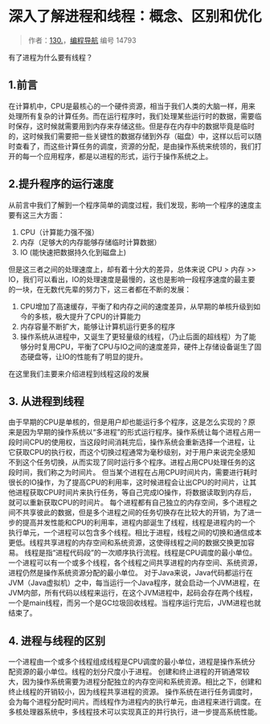 # 深入了解进程和线程：概念、区别和优化

> 作者：[130.](https://www.codefather.cn/user/1613530088253423618/info)，[编程导航](https://www.codefather.cn) 编号 14793

有了进程为什么要有线程？

## 1.前言

在计算机中，CPU是最核心的一个硬件资源，相当于我们人类的大脑一样，用来处理所有复杂的计算任务。而在运行程序时，我们处理某些运行时的数据，需要临时保存，这时候就需要用到内存来存储这些。但是存在内存中的数据毕竟是临时的，这时候我们需要把一些关键性的数据存储到外存（磁盘）中，这样以后可以随时查看了，而这些计算任务的调度，资源的分配，是由操作系统来统领的，我们打开的每一个应用程序，都是以进程的形式，运行于操作系统之上。

## 2.提升程序的运行速度

从前言中我们了解到一个程序简单的调度过程，我们发现，影响一个程序的速度主要有这三大方面：

1. CPU（计算能力强不强）
2. 内存（足够大的内存能够存储临时计算数据）
3. IO (能快速把数据持久化到磁盘上)

但是这三者之间的处理速度上，却有着十分大的差异，总体来说 CPU > 内存 >> IO，我们可以看出，IO的处理速度是最慢的，这也是影响一段程序速度的最主要的一块，在无数代先辈的努力下，这三者都在不断的发展：

1. CPU增加了高速缓存，平衡了和内存之间的速度差异，从早期的单核升级到如今的多核，极大提升了CPU的计算能力
2. 内存容量不断扩大，能够让计算机运行更多的程序
3. 操作系统从进程中，又诞生了更轻量级的线程，（乃止后面的超线程）为了能够分时复用CPU，平衡了CPU与IO之间的速度差异，硬件上存储设备诞生了固态硬盘等，让IO的性能有了明显的提升。

在这里我们主要来介绍进程到线程这段的发展

## 3. 从进程到线程

由于早期的CPU是单核的，但是用户却也能运行多个程序，这是怎么实现的？原来是因为早期的操作系统以“多进程”的形式运行程序。操作系统让每个进程占用一段时间CPU的使用权，当这段时间消耗完后，操作系统会重新选择一个进程，让它获取CPU的执行权，而这个切换过程通常为毫秒级别，对于用户来说完全感知不到这个任务切换，从而实现了同时运行多个程序。进程占用CPU处理任务的这段时间，我们称之为时间片。 但当某个进程在占用CPU时间片内，需要进行耗时很长的IO操作，为了提高CPU的利用率，这时候进程会让出CPU的时间片，让其他进程获取CPU时间片来执行任务，等自己完成IO操作，将数据读取到内存后，就可以重新获取CPU的时间片。 每个进程都有自己独立的内存空间，多个进程之间不共享彼此的数据，但是多个进程之间的任务切换存在比较大的开销，为了进一步的提高并发性能和CPU的利用率，进程内部诞生了线程，线程是进程内的一个执行单元，一个进程可以包含多个线程。相比于进程，线程之间的切换和通信成本更低。线程共享进程的内存空间和系统资源，这使得线程之间的数据交换更加容易。 线程是指“进程代码段”的一次顺序执行流程。线程是CPU调度的最小单位。一个进程可以有一个或多个线程，各个线程之间共享进程的内存空间、系统资源，进程仍然是操作系统资源分配的最小单位。 对于Java来说，Java代码都运行在JVM（Java虚拟机）之中，每当运行一个Java程序，就会启动一个JVM进程，在JVM内部，所有代码以线程来运行，在这个JVM进程中，起码会存在两个线程，一个是main线程，而另一个是GC垃圾回收线程。当程序运行完后，JVM进程也就结束了。

## 4. 进程与线程的区别

一个进程由一个或多个线程组成线程是CPU调度的最小单位，进程是操作系统分配资源的最小单位。线程的划分尺度小于进程。 创建和终止进程的开销通常较大，因为操作系统需要为进程分配独立的内存空间和系统资源。相比之下，创建和终止线程的开销较小，因为线程共享进程的资源。 操作系统在进行任务调度时，会为每个进程分配时间片。而线程作为进程内的执行单元，由进程来进行调度。在多核处理器系统中，多线程技术可以实现真正的并行执行，进一步提高系统性能。